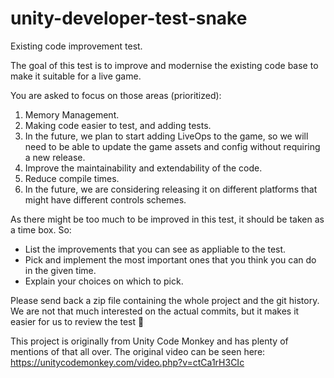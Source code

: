 # unity-developer-test-snake

Existing code improvement test.

The goal of this test is to improve and modernise the existing code base to make it suitable for a live game.

You are asked to focus on those areas (prioritized):
1. Memory Management.
2. Making code easier to test, and adding tests.
3. In the future, we plan to start adding LiveOps to the game, so we will need to be able to update the game assets and config without requiring a new release.
4. Improve the maintainability and extendability of the code.
5. Reduce compile times.
6. In the future, we are considering releasing it on different platforms that might have different controls schemes.

As there might be too much to be improved in this test, it should be taken as a time box. So:

- List the improvements that you can see as appliable to the test.
- Pick and implement the most important ones that you think you can do in the given time.
- Explain your choices on which to pick.


Please send back a zip file containing the whole project and the git history. We are not that much interested on the actual commits, but it makes it easier for us to review the test 🙂

This project is originally from Unity Code Monkey and has plenty of mentions of that all over. The original video can be seen here:
https://unitycodemonkey.com/video.php?v=ctCa1rH3CIc
